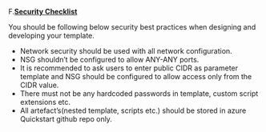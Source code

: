 <font style="segoe UI">F.<u><b>Security Checklist</b></u>
<p>You should be  following below security best practices when designing and developing your  template.</p>
<ul>
<li>Network security should be used with all network configuration.</li>
<li>NSG shouldn&rsquo;t be  configured to allow ANY-ANY ports. </li>
<li>It is recommended to  ask users to enter public CIDR as parameter template and NSG should be  configured to allow access only from the CIDR value. </li>
<li>There must not be  any hardcoded passwords in template, custom script extensions etc. </li>
<li>All  artefact&rsquo;s(nested template, scripts etc.) should be stored in azure Quickstart  github repo only. </li>
</ul> 
